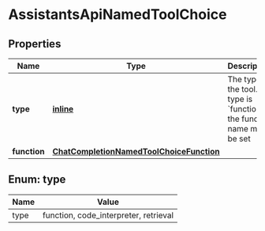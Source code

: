 
# AssistantsApiNamedToolChoice

## Properties
| Name | Type | Description | Notes |
| ------------ | ------------- | ------------- | ------------- |
| **type** | [**inline**](#Type) | The type of the tool. If type is &#x60;function&#x60;, the function name must be set |  |
| **function** | [**ChatCompletionNamedToolChoiceFunction**](ChatCompletionNamedToolChoiceFunction.md) |  |  [optional] |


<a id="Type"></a>
## Enum: type
| Name | Value |
| ---- | ----- |
| type | function, code_interpreter, retrieval |



